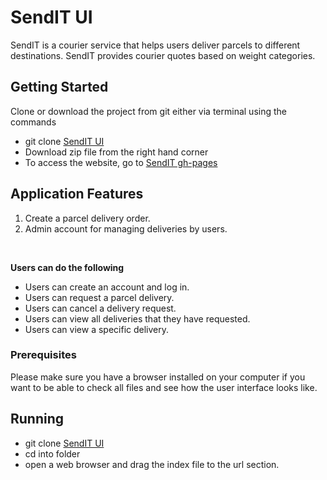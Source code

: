 # SendIT UI

SendIT is a courier service that helps users deliver parcels to different destinations. SendIT provides courier quotes based on weight categories.


## Getting Started
Clone or download the project from git either via terminal using the commands 
* git clone [SendIT UI](https://github.com/Mark9Mbugua/SendIT.git)
* Download zip file from the right hand corner
* To access the website, go to [SendIT gh-pages](https://mark9mbugua.github.io/sendIT/UI)		 


## Application Features

1. Create a parcel delivery order.
2. Admin account for managing deliveries by users.

<br>

**Users can do the following**

* Users can create an account and log in.
* Users can request a parcel delivery.
* Users can cancel a delivery request.
* Users can view all deliveries that they have requested.
* Users can view a specific delivery. 


### Prerequisites

Please make sure you have a browser installed on your computer if you want to be able to check all files and see how the user interface looks like.



## Running 

* git clone [SendIT UI](https://github.com/Mark9Mbugua/SendIT.git)
* cd into folder
* open a web browser and drag the index file to the url section.




